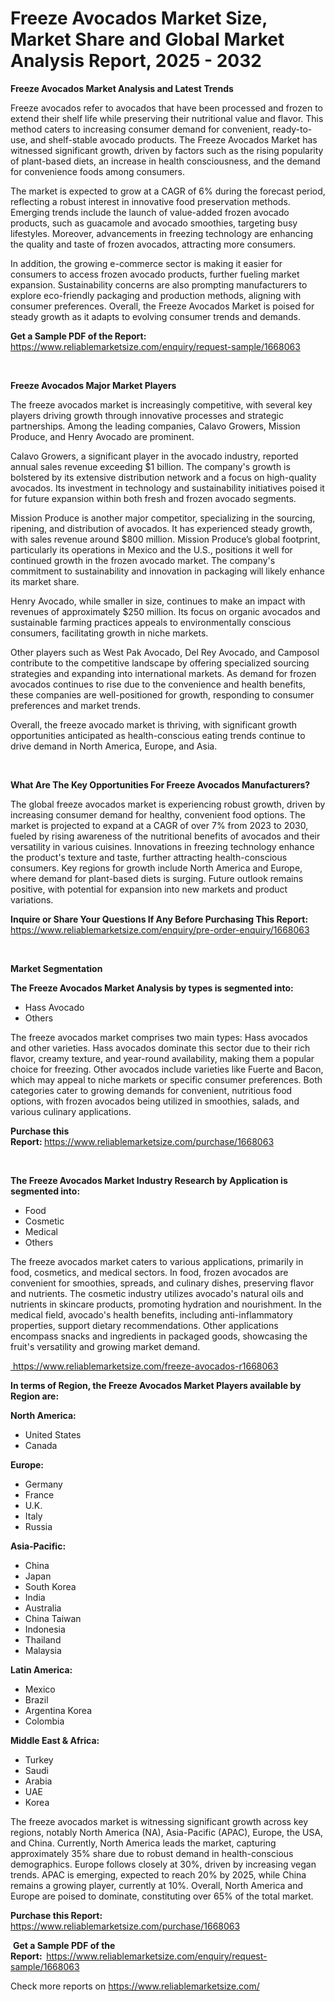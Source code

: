 <p><h1>Freeze Avocados Market Size, Market Share and Global Market Analysis Report, 2025 - 2032</h1></p><p><strong>Freeze Avocados Market Analysis and Latest Trends</strong></p>
<p><p>Freeze avocados refer to avocados that have been processed and frozen to extend their shelf life while preserving their nutritional value and flavor. This method caters to increasing consumer demand for convenient, ready-to-use, and shelf-stable avocado products. The Freeze Avocados Market has witnessed significant growth, driven by factors such as the rising popularity of plant-based diets, an increase in health consciousness, and the demand for convenience foods among consumers.</p><p>The market is expected to grow at a CAGR of 6% during the forecast period, reflecting a robust interest in innovative food preservation methods. Emerging trends include the launch of value-added frozen avocado products, such as guacamole and avocado smoothies, targeting busy lifestyles. Moreover, advancements in freezing technology are enhancing the quality and taste of frozen avocados, attracting more consumers.</p><p>In addition, the growing e-commerce sector is making it easier for consumers to access frozen avocado products, further fueling market expansion. Sustainability concerns are also prompting manufacturers to explore eco-friendly packaging and production methods, aligning with consumer preferences. Overall, the Freeze Avocados Market is poised for steady growth as it adapts to evolving consumer trends and demands.</p></p>
<p><strong>Get a Sample PDF of the Report:&nbsp;</strong> <a href="https://www.reliablemarketsize.com/enquiry/request-sample/1668063?utm_campaign=2995&utm_medium=2&utm_source=Github&utm_content=ia&utm_term=06032025&utm_id=freeze-avocados">https://www.reliablemarketsize.com/enquiry/request-sample/1668063</a></p>
<p>&nbsp;</p>
<p><strong>Freeze Avocados Major Market Players</strong></p>
<p><p>The freeze avocados market is increasingly competitive, with several key players driving growth through innovative processes and strategic partnerships. Among the leading companies, Calavo Growers, Mission Produce, and Henry Avocado are prominent.</p><p>Calavo Growers, a significant player in the avocado industry, reported annual sales revenue exceeding $1 billion. The company's growth is bolstered by its extensive distribution network and a focus on high-quality avocados. Its investment in technology and sustainability initiatives poised it for future expansion within both fresh and frozen avocado segments.</p><p>Mission Produce is another major competitor, specializing in the sourcing, ripening, and distribution of avocados. It has experienced steady growth, with sales revenue around $800 million. Mission Produce’s global footprint, particularly its operations in Mexico and the U.S., positions it well for continued growth in the frozen avocado market. The company's commitment to sustainability and innovation in packaging will likely enhance its market share.</p><p>Henry Avocado, while smaller in size, continues to make an impact with revenues of approximately $250 million. Its focus on organic avocados and sustainable farming practices appeals to environmentally conscious consumers, facilitating growth in niche markets.</p><p>Other players such as West Pak Avocado, Del Rey Avocado, and Camposol contribute to the competitive landscape by offering specialized sourcing strategies and expanding into international markets. As demand for frozen avocados continues to rise due to the convenience and health benefits, these companies are well-positioned for growth, responding to consumer preferences and market trends.</p><p>Overall, the freeze avocado market is thriving, with significant growth opportunities anticipated as health-conscious eating trends continue to drive demand in North America, Europe, and Asia.</p></p>
<p>&nbsp;</p>
<p><strong>What Are The Key Opportunities For Freeze Avocados Manufacturers?</strong></p>
<p><p>The global freeze avocados market is experiencing robust growth, driven by increasing consumer demand for healthy, convenient food options. The market is projected to expand at a CAGR of over 7% from 2023 to 2030, fueled by rising awareness of the nutritional benefits of avocados and their versatility in various cuisines. Innovations in freezing technology enhance the product's texture and taste, further attracting health-conscious consumers. Key regions for growth include North America and Europe, where demand for plant-based diets is surging. Future outlook remains positive, with potential for expansion into new markets and product variations.</p></p>
<p><strong>Inquire or Share Your Questions If Any Before Purchasing This Report:</strong> <a href="https://www.reliablemarketsize.com/enquiry/pre-order-enquiry/1668063?utm_campaign=2995&utm_medium=2&utm_source=Github&utm_content=ia&utm_term=06032025&utm_id=freeze-avocados">https://www.reliablemarketsize.com/enquiry/pre-order-enquiry/1668063</a></p>
<p>&nbsp;</p>
<p><strong>Market Segmentation</strong></p>
<p><strong>The Freeze Avocados Market Analysis by types is segmented into:</strong></p>
<p><ul><li>Hass Avocado</li><li>Others</li></ul></p>
<p><p>The freeze avocados market comprises two main types: Hass avocados and other varieties. Hass avocados dominate this sector due to their rich flavor, creamy texture, and year-round availability, making them a popular choice for freezing. Other avocados include varieties like Fuerte and Bacon, which may appeal to niche markets or specific consumer preferences. Both categories cater to growing demands for convenient, nutritious food options, with frozen avocados being utilized in smoothies, salads, and various culinary applications.</p></p>
<p><strong>Purchase this Report:&nbsp;</strong><a href="https://www.reliablemarketsize.com/purchase/1668063?utm_campaign=2995&utm_medium=2&utm_source=Github&utm_content=ia&utm_term=06032025&utm_id=freeze-avocados">https://www.reliablemarketsize.com/purchase/1668063</a></p>
<p>&nbsp;</p>
<p><strong>The Freeze Avocados Market Industry Research by Application is segmented into:</strong></p>
<p><ul><li>Food</li><li>Cosmetic</li><li>Medical</li><li>Others</li></ul></p>
<p><p>The freeze avocados market caters to various applications, primarily in food, cosmetics, and medical sectors. In food, frozen avocados are convenient for smoothies, spreads, and culinary dishes, preserving flavor and nutrients. The cosmetic industry utilizes avocado's natural oils and nutrients in skincare products, promoting hydration and nourishment. In the medical field, avocado's health benefits, including anti-inflammatory properties, support dietary recommendations. Other applications encompass snacks and ingredients in packaged goods, showcasing the fruit's versatility and growing market demand.</p></p>
<p><a href="https://www.reliablemarketsize.com/freeze-avocados-r1668063?utm_campaign=2995&utm_medium=2&utm_source=Github&utm_content=ia&utm_term=06032025&utm_id=freeze-avocados">&nbsp;https://www.reliablemarketsize.com/freeze-avocados-r1668063</a></p>
<p><strong>In terms of Region, the Freeze Avocados Market Players available by Region are:</strong></p>
<p>
    <p> <strong> North America: </strong>
        <ul>
            <li>United States</li>
            <li>Canada</li>
        </ul>
        </p> 
    <p> <strong> Europe: </strong>
        <ul>
            <li>Germany</li>
            <li>France</li>
            <li>U.K.</li>
            <li>Italy</li>
            <li>Russia</li>
        </ul>
        </p> 
    <p> <strong> Asia-Pacific: </strong>
        <ul>
            <li>China</li>
            <li>Japan</li>
            <li>South Korea</li>
            <li>India</li>
            <li>Australia</li>
            <li>China Taiwan</li>
            <li>Indonesia</li>
            <li>Thailand</li>
            <li>Malaysia</li>
        </ul>
        </p> 
    <p> <strong> Latin America: </strong>
        <ul>
            <li>Mexico</li>
            <li>Brazil</li>
            <li>Argentina Korea</li>
            <li>Colombia</li>
        </ul>
        </p> 
    <p> <strong> Middle East & Africa: </strong>
        <ul>
            <li>Turkey</li>
            <li>Saudi</li>
            <li>Arabia</li>
            <li>UAE</li>
            <li>Korea</li>
        </ul>
    </p>
    </p>
<p><p>The freeze avocados market is witnessing significant growth across key regions, notably North America (NA), Asia-Pacific (APAC), Europe, the USA, and China. Currently, North America leads the market, capturing approximately 35% share due to robust demand in health-conscious demographics. Europe follows closely at 30%, driven by increasing vegan trends. APAC is emerging, expected to reach 20% by 2025, while China remains a growing player, currently at 10%. Overall, North America and Europe are poised to dominate, constituting over 65% of the total market.</p></p>
<p><strong>Purchase this Report: </strong><a href="https://www.reliablemarketsize.com/purchase/1668063?utm_campaign=2995&utm_medium=2&utm_source=Github&utm_content=ia&utm_term=06032025&utm_id=freeze-avocados">https://www.reliablemarketsize.com/purchase/1668063</a></p>
<p>&nbsp;<strong>Get a Sample PDF of the Report:&nbsp;&nbsp;</strong><a href="https://www.reliablemarketsize.com/enquiry/request-sample/1668063?utm_campaign=2995&utm_medium=2&utm_source=Github&utm_content=ia&utm_term=06032025&utm_id=freeze-avocados">https://www.reliablemarketsize.com/enquiry/request-sample/1668063</a></p>
<p><strong></strong></p>
<p>Check more reports on <a href="https://www.reliablemarketsize.com/?utm_campaign=2995&utm_medium=2&utm_source=Github&utm_content=ia&utm_term=06032025&utm_id=freeze-avocados">https://www.reliablemarketsize.com/</a></p>